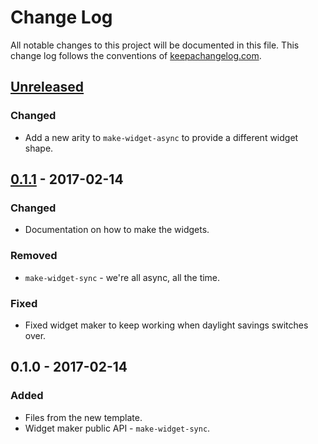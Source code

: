 # Change Log
All notable changes to this project will be documented in this file. This change log follows the conventions of [keepachangelog.com](http://keepachangelog.com/).

## [Unreleased]
### Changed
- Add a new arity to `make-widget-async` to provide a different widget shape.

## [0.1.1] - 2017-02-14
### Changed
- Documentation on how to make the widgets.

### Removed
- `make-widget-sync` - we're all async, all the time.

### Fixed
- Fixed widget maker to keep working when daylight savings switches over.

## 0.1.0 - 2017-02-14
### Added
- Files from the new template.
- Widget maker public API - `make-widget-sync`.

[Unreleased]: https://github.com/your-name/product-matcher/compare/0.1.1...HEAD
[0.1.1]: https://github.com/your-name/product-matcher/compare/0.1.0...0.1.1
